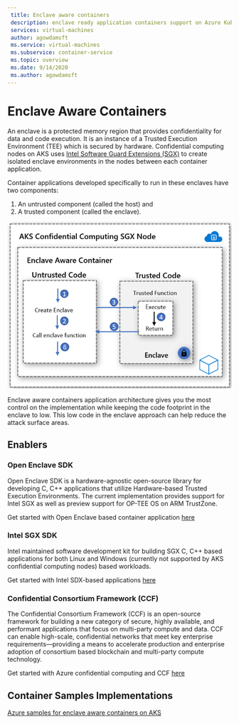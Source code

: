 ```yaml
---
 title: Enclave aware containers
 description: enclave ready application containers support on Azure Kubernetes Service (AKS)
 services: virtual-machines
 author: agowdamsft
 ms.service: virtual-machines
 ms.subservice: container-service
 ms.topic: overview
 ms.date: 9/14/2020
 ms.author: agowdamsft
---
```


# Enclave Aware Containers

An enclave is a protected memory region that provides confidentiality for data and code execution. It is an instance of a Trusted Execution Environment (TEE) which is secured by hardware. Confidential computing nodes on AKS uses [Intel Software Guard Extensions (SGX)](https://software.intel.com/en-us/sgx) to create isolated enclave environments in the nodes between each container application.

Container applications developed specifically to run in these enclaves have two components:

1. An untrusted component (called the host) and
1. A trusted component (called the enclave).

![Enclave Aware Container Architecture](./media/aks/enclaveawarecontainer.png)

Enclave aware containers application architecture gives you the most control on the implementation while keeping the code footprint in the enclave to low. This low code in the enclave approach can help reduce the attack surface areas.   

## Enablers

### Open Enclave SDK
Open Enclave SDK is a hardware-agnostic open-source library for developing C, C++ applications that utilize Hardware-based Trusted Execution Environments. The current implementation provides support for Intel SGX as well as preview support for OP-TEE OS on ARM TrustZone.

Get started with Open Enclave based container application [here](https://github.com/openenclave/openenclave/tree/master/docs/GettingStartedDocs)

### Intel SGX SDK
Intel maintained software development kit for building SGX C, C++ based applications for both Linux and Windows (currently not supported by AKS confidential computing nodes) based workloads.

Get started with Intel SDX-based applications [here](https://software.intel.com/content/www/us/en/develop/topics/software-guard-extensions/sdk.html)

### Confidential Consortium Framework (CCF)
The Confidential Consortium Framework (CCF) is an open-source framework for building a new category of secure, highly available, and performant applications that focus on multi-party compute and data. CCF can enable high-scale, confidential networks that meet key enterprise requirements—providing a means to accelerate production and enterprise adoption of consortium based blockchain and multi-party compute technology.

Get started with Azure confidential computing and CCF [here](https://github.com/Microsoft/CCF)

## Container Samples Implementations

[Azure samples for enclave aware containers on AKS](https://github.com/Azure-Samples/enclave-aware-container-samples)

<!-- LINKS - external -->
[Azure Attestation]: https://docs.microsoft.com/en-us/azure/attestation/


<!-- LINKS - internal -->
[DC Virtual Machine]: /confidential-computing/virtual-machine-solutions
[Confidential Containers]: /confidential-computing/containercompute/confidential-containers